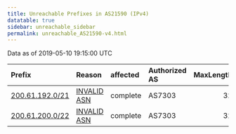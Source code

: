 ```yaml
---
title: Unreachable Prefixes in AS21590 (IPv4)
datatable: true
sidebar: unreachable_sidebar
permalink: unreachable_AS21590-v4.html
---
```


Data as of 2019-05-10 19:15:00 UTC


<div class="datatable-begin"></div>

| Prefix                                                   | Reason                                                                                                 | affected   | Authorized AS   |   MaxLength | Anchor                                         |   unreachable /24s |
|:---------------------------------------------------------|:-------------------------------------------------------------------------------------------------------|:-----------|:----------------|------------:|:-----------------------------------------------|-------------------:|
| [200.61.192.0/21](https://stat.ripe.net/200.61.192.0/21) | [INVALID ASN](https://rpki-validator.ripe.net/announcement-preview?asn=AS21590&prefix=200.61.192.0/21) | complete   | AS7303          |          32 | [LACNIC](unreachable_LACNIC_RPKI_Root-v4.html) |                  8 |
| [200.61.200.0/22](https://stat.ripe.net/200.61.200.0/22) | [INVALID ASN](https://rpki-validator.ripe.net/announcement-preview?asn=AS21590&prefix=200.61.200.0/22) | complete   | AS7303          |          32 | [LACNIC](unreachable_LACNIC_RPKI_Root-v4.html) |                  4 |

<div class="datatable-end"></div>